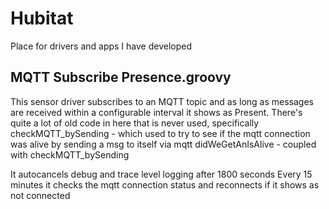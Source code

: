 # Hubitat
Place for drivers and apps I have developed

## MQTT Subscribe Presence.groovy

This sensor driver subscribes to an MQTT topic and as long as messages are received within a configurable interval it shows as Present.
There's quite a lot of old code in here that is never used, specifically
     checkMQTT_bySending - which used to try to see if the mqtt connection was alive by sending a msg to itself via mqtt
     didWeGetAnIsAlive - coupled with checkMQTT_bySending
     
It autocancels debug and trace level logging after 1800 seconds
Every 15 minutes it checks the mqtt connection status and reconnects if it shows as not connected
